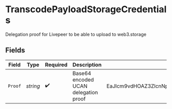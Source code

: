 # TranscodePayloadStorageCredentials

Delegation proof for Livepeer to be able to upload to
web3.storage



## Fields

| Field                                                                                                       | Type                                                                                                        | Required                                                                                                    | Description                                                                                                 | Example                                                                                                     |
| ----------------------------------------------------------------------------------------------------------- | ----------------------------------------------------------------------------------------------------------- | ----------------------------------------------------------------------------------------------------------- | ----------------------------------------------------------------------------------------------------------- | ----------------------------------------------------------------------------------------------------------- |
| `Proof`                                                                                                     | *string*                                                                                                    | :heavy_check_mark:                                                                                          | Base64 encoded UCAN delegation proof                                                                        | EaJlcm9vdHOAZ3ZlcnNpb24BmgIBcRIg2uxHpcPYSWNtifMKFkPC7IEDvFDCxCd3ADViv0coV7SnYXNYRO2hA0AnblHEW38s3lSlcwaDjPn |